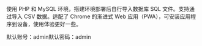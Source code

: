 使用 PHP 和 MySQL 环境，搭建环境部署后自行导入数据库 SQL 文件。支持通过导入 CSV 数据。适配了 Chrome 的渐进式 Web 应用（PWA），可安装应用程序到设备，使用体验更好一些。

默认账号：admin默认密码：admin

